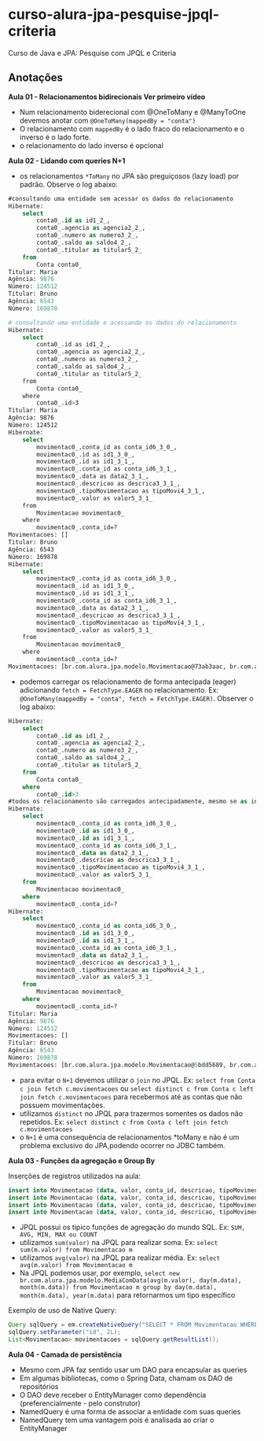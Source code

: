 # curso-alura-jpa-pesquise-jpql-criteria
Curso de Java e JPA: Pesquise com JPQL e Criteria

## Anotações
**Aula 01 - Relacionamentos bidirecionais Ver primeiro vídeo**
- Num relacionamento biderecional com @OneToMany e @ManyToOne devemos anotar com `@OneToMany(mappedBy = "conta")`
- O relacionamento com `mappedBy` é o lado fraco do relacionamento e o inverso é o lado forte.
- o relacionamento do lado inverso é opcional

**Aula 02 - Lidando com queries N+1**
- os relacionamentos `*ToMany` no JPA são preguiçosos (lazy load) por padrão. Observe o log abaixo:
```sql
#consultando uma entidade sem acessar os dados do relacionamento
Hibernate: 
    select
        conta0_.id as id1_2_,
        conta0_.agencia as agencia2_2_,
        conta0_.numero as numero3_2_,
        conta0_.saldo as saldo4_2_,
        conta0_.titular as titular5_2_ 
    from
        Conta conta0_
Titular: Maria
Agência: 9876
Número: 124512
Titular: Bruno
Agência: 6543
Número: 169878
```

```bash
# consultando uma entidade e acessando os dados do relacionamento
Hibernate: 
    select
        conta0_.id as id1_2_,
        conta0_.agencia as agencia2_2_,
        conta0_.numero as numero3_2_,
        conta0_.saldo as saldo4_2_,
        conta0_.titular as titular5_2_ 
    from
        Conta conta0_ 
    where
        conta0_.id>3
Titular: Maria
Agência: 9876
Número: 124512
Hibernate: 
    select
        movimentac0_.conta_id as conta_id6_3_0_,
        movimentac0_.id as id1_3_0_,
        movimentac0_.id as id1_3_1_,
        movimentac0_.conta_id as conta_id6_3_1_,
        movimentac0_.data as data2_3_1_,
        movimentac0_.descricao as descrica3_3_1_,
        movimentac0_.tipoMovimentacao as tipoMovi4_3_1_,
        movimentac0_.valor as valor5_3_1_ 
    from
        Movimentacao movimentac0_ 
    where
        movimentac0_.conta_id=?
Movimentacoes: []
Titular: Bruno
Agência: 6543
Número: 169878
Hibernate: 
    select
        movimentac0_.conta_id as conta_id6_3_0_,
        movimentac0_.id as id1_3_0_,
        movimentac0_.id as id1_3_1_,
        movimentac0_.conta_id as conta_id6_3_1_,
        movimentac0_.data as data2_3_1_,
        movimentac0_.descricao as descrica3_3_1_,
        movimentac0_.tipoMovimentacao as tipoMovi4_3_1_,
        movimentac0_.valor as valor5_3_1_ 
    from
        Movimentacao movimentac0_ 
    where
        movimentac0_.conta_id=?
Movimentacoes: [br.com.alura.jpa.modelo.Movimentacao@73ab3aac, br.com.alura.jpa.modelo.Movimentacao@cb0f763]
```
- podemos carregar os relacionamento de forma antecipada (eager) adicionando `fetch = FetchType.EAGER` no relacionamento. Ex: `@OneToMany(mappedBy = "conta", fetch = FetchType.EAGER)`.
Observer o log abaixo:
```sql
Hibernate: 
    select
        conta0_.id as id1_2_,
        conta0_.agencia as agencia2_2_,
        conta0_.numero as numero3_2_,
        conta0_.saldo as saldo4_2_,
        conta0_.titular as titular5_2_ 
    from
        Conta conta0_ 
    where
        conta0_.id>3
#todos os relacionamento são carregados antecipadamente, mesmo se as informações de movimentações não sejam utilizadas
Hibernate: 
    select
        movimentac0_.conta_id as conta_id6_3_0_,
        movimentac0_.id as id1_3_0_,
        movimentac0_.id as id1_3_1_,
        movimentac0_.conta_id as conta_id6_3_1_,
        movimentac0_.data as data2_3_1_,
        movimentac0_.descricao as descrica3_3_1_,
        movimentac0_.tipoMovimentacao as tipoMovi4_3_1_,
        movimentac0_.valor as valor5_3_1_ 
    from
        Movimentacao movimentac0_ 
    where
        movimentac0_.conta_id=?
Hibernate: 
    select
        movimentac0_.conta_id as conta_id6_3_0_,
        movimentac0_.id as id1_3_0_,
        movimentac0_.id as id1_3_1_,
        movimentac0_.conta_id as conta_id6_3_1_,
        movimentac0_.data as data2_3_1_,
        movimentac0_.descricao as descrica3_3_1_,
        movimentac0_.tipoMovimentacao as tipoMovi4_3_1_,
        movimentac0_.valor as valor5_3_1_ 
    from
        Movimentacao movimentac0_ 
    where
        movimentac0_.conta_id=?
Titular: Maria
Agência: 9876
Número: 124512
Movimentacoes: []
Titular: Bruno
Agência: 6543
Número: 169878
Movimentacoes: [br.com.alura.jpa.modelo.Movimentacao@5bdd5689, br.com.alura.jpa.modelo.Movimentacao@646811d6]
```
- para evitar o `N+1` devemos utilizar o `join` no JPQL. Ex: `select from Conta c join fetch c.movimentacoes` ou `select distinct c from Conta c left join fetch c.movimentacoes` para recebermos até as contas que não possuem movimentações.
- utilizamos `distinct` no JPQL para trazermos somentes os dados não repetidos. Ex: `select distinct c from Conta c left join fetch c.movimentacoes`
- o `N+1` é uma consequência de relacionamentos *toMany e não é um problema exclusivo do JPA,podendo ocorrer no JDBC também.

**Aula 03 - Funções da agregação e Group By**

Inserções de registros utilizados na aula:
```sql
insert into Movimentacao (data, valor, conta_id, descricao, tipoMovimentacao) values ('2017-01-12 18:01:07', 80.0, 2, 'Restaurante', 'SAIDA');
insert into Movimentacao (data, valor, conta_id, descricao, tipoMovimentacao) values ('2017-01-12 19:31:12', 100.0, 2, 'Cinema', 'SAIDA');
insert into Movimentacao (data, valor, conta_id, descricao, tipoMovimentacao) values ('2017-01-13 10:01:54', 40.0, 2, 'Café da manhã', 'SAIDA');
insert into Movimentacao (data, valor, conta_id, descricao, tipoMovimentacao) values ('2017-01-14 15:20:13', 20.0, 2, 'Lanche', 'SAIDA');
```
- JPQL possui os tipico funções de agregação do mundo SQL. Ex: `SUM, AVG, MIN, MAX ou COUNT`
- utilizamos `sum(valor)` na JPQL para realizar soma. Ex: `select sum(m.valor) from Movimentacao m`
- utilizamos `avg(valor)` na JPQL para realizar média. Ex: `select avg(m.valor) from Movimentacao m`
- Na JPQL podemos usar, por exemplo, `select new br.com.alura.jpa.modelo.MediaComData(avg(m.valor), day(m.data), month(m.data)) from Movimentacao m group by day(m.data), month(m.data), year(m.data)` para retornarmos um tipo específico

Exemplo de uso de Native Query:
```java
Query sqlQuery = em.createNativeQuery("SELECT * FROM Movimentacao WHERE conta_id = :id", Movimentacao.class);
sqlQuery.setParameter("id", 2L);
List<Movimentacao> movimentacoes = sqlQuery.getResultList(); 
```

**Aula 04 - Camada de persistência**

- Mesmo com JPA faz sentido usar um DAO para encapsular as queries
- Em algumas bibliotecas, como o Spring Data, chamam os DAO de repositórios
- O DAO deve receber o EntityManager como dependência (preferencialmente - pelo construtor)
- NamedQuery é uma forma de associar a entidade com suas queries
- NamedQuery tem uma vantagem pois é analisada ao criar o EntityManager
